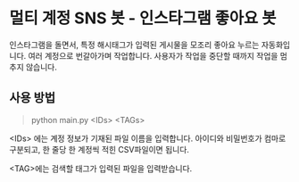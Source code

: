# 멀티 계정 SNS 봇 - 인스타그램 좋아요 봇

인스타그램을 돌면서, 특정 해시태그가 입력된 게시물을 모조리 좋아요 누르는 자동화입니다. 여러 계정으로 번갈아가며 작업합니다. 사용자가 작업을 중단할 때까지 작업을 멈추지 않습니다.

## 사용 방법
> python main.py <IDs\>  <TAGs\>

 <IDs\> 에는 계정 정보가 기재된 파일 이름을 입력합니다. 아이디와 비밀번호가 컴마로 구분되고, 한 줄당 한 계정씩 적힌 CSV파일이면 됩니다.

<TAG\>에는 검색할 태그가 입력된 파일을 입력받습니다.
